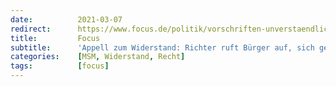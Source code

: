 ```yaml
---
date:          2021-03-07
redirect:      https://www.focus.de/politik/vorschriften-unverstaendlich-und-dilettantisch-appell-zum-widerstand-richter-ruft-buerger-auf-sich-gegen-corona-bussgelder-zu-wehren_id_13050863.html
title:         Focus
subtitle:      'Appell zum Widerstand: Richter ruft Bürger auf, sich gegen Corona-Bußgelder zu wehren'
categories:    [MSM, Widerstand, Recht]
tags:          [focus]
---
```

